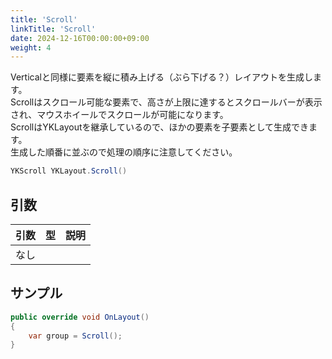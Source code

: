 ```yaml
---
title: 'Scroll'
linkTitle: 'Scroll'
date: 2024-12-16T00:00:00+09:00
weight: 4
---
```


Verticalと同様に要素を縦に積み上げる（ぶら下げる？）レイアウトを生成します。  
Scrollはスクロール可能な要素で、高さが上限に達するとスクロールバーが表示され、マウスホイールでスクロールが可能になります。  
ScrollはYKLayoutを継承しているので、ほかの要素を子要素として生成できます。  
生成した順番に並ぶので処理の順序に注意してください。

```C#
YKScroll YKLayout.Scroll()
```

## 引数
|引数|型|説明|
|--|--|--|
|なし|||


## サンプル

```C#
public override void OnLayout()
{
    var group = Scroll();
}
```
